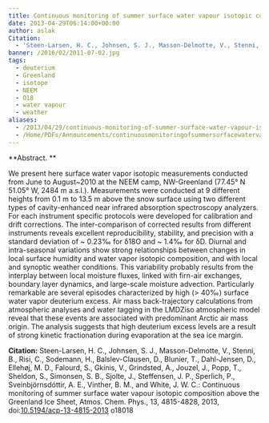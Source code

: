 ```yaml
---
title: Continuous monitoring of summer surface water vapour isotopic composition above the Greenland Ice Sheet
date: 2013-04-29T06:14:00+00:00
author: aslak
Citation:
  - 'Steen-Larsen, H. C., Johnsen, S. J., Masson-Delmotte, V., Stenni, B., Risi, C., Sodemann, H., Balslev-Clausen, D., Blunier, T., Dahl-Jensen, D., Ellehøj, M. D., Falourd, S., Gkinis, V., Grindsted, A., Jouzel, J., Popp, T., Sheldon, S., Simonsen, S. B., Sjolte, J., Steffensen, J. P., Sperlich, P., Sveinbjörnsdóttir, A. E., Vinther, B. M., and White, J. W. C.: Continuous monitoring of summer surface water vapour isotopic composition above the Greenland Ice Sheet, Atmos. Chem. Phys., 13, 4815-4828, 2013, doi:10.5194/acp-13-4815-2013 o18018'
banner: /2016/02/2011-07-02.jpg
tags:
  - deuterium
  - Greenland
  - isotope
  - NEEM
  - O18
  - water vapour
  - weather
aliases:
  - /2013/04/29/continuous-monitoring-of-summer-surface-water-vapour-isotopic-composition-above-the-greenland-ice-sheet/
  - /Home/PDFs/Announcements/continuousmonitoringofsummersurfacewatervapourisotopiccompositionabovethegreenlandicesheet
---
```

**Abstract. **
  
We present here surface water vapor isotopic measurements conducted from June to August~2010 at the NEEM camp, NW-Greenland (77.45° N 51.05° W, 2484 m a.s.l.). Measurements were conducted at 9 different heights from 0.1 m to 13.5 m above the snow surface using two different types of cavity-enhanced near infrared absorption spectroscopy analyzers. For each instrument specific protocols were developed for calibration and drift corrections. The inter-comparison of corrected results from different instruments reveals excellent reproducibility, stability, and precision with a standard deviation of ~ 0.23‰ for δ18O and ~ 1.4‰ for δD. Diurnal and intra-seasonal variations show strong relationships between changes in local surface humidity and water vapor isotopic composition, and with local and synoptic weather conditions. This variability probably results from the interplay between local moisture fluxes, linked with firn-air exchanges, boundary layer dynamics, and large-scale moisture advection. Particularly remarkable are several episodes characterized by high (> 40‰) surface water vapor deuterium excess. Air mass back-trajectory calculations from atmospheric analyses and water tagging in the LMDZiso atmospheric model reveal that these events are associated with predominant Arctic air mass origin. The analysis suggests that high deuterium excess levels are a result of strong kinetic fractionation during evaporation at the sea ice margin.

**Citation:** Steen-Larsen, H. C., Johnsen, S. J., Masson-Delmotte, V., Stenni, B., Risi, C., Sodemann, H., Balslev-Clausen, D., Blunier, T., Dahl-Jensen, D., Ellehøj, M. D., Falourd, S., Gkinis, V., Grindsted, A., Jouzel, J., Popp, T., Sheldon, S., Simonsen, S. B., Sjolte, J., Steffensen, J. P., Sperlich, P., Sveinbjörnsdóttir, A. E., Vinther, B. M., and White, J. W. C.: Continuous monitoring of summer surface water vapour isotopic composition above the Greenland Ice Sheet, Atmos. Chem. Phys., 13, 4815-4828, 2013, doi:[10.5194/acp-13-4815-2013](http://dx.doi.org/10.5194/acp-13-4815-2013) o18018
